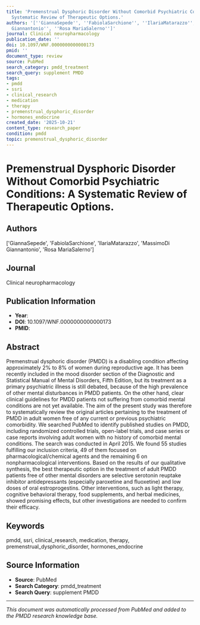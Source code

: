 ```yaml
---
title: 'Premenstrual Dysphoric Disorder Without Comorbid Psychiatric Conditions: A
  Systematic Review of Therapeutic Options.'
authors: '[''GiannaSepede'', ''FabiolaSarchione'', ''IlariaMatarazzo'', ''MassimoDi
  Giannantonio'', ''Rosa MariaSalerno'']'
journal: Clinical neuropharmacology
publication_date: ''
doi: 10.1097/WNF.0000000000000173
pmid: ''
document_type: review
source: PubMed
search_category: pmdd_treatment
search_query: supplement PMDD
tags:
- pmdd
- ssri
- clinical_research
- medication
- therapy
- premenstrual_dysphoric_disorder
- hormones_endocrine
created_date: '2025-10-21'
content_type: research_paper
condition: pmdd
topic: premenstrual_dysphoric_disorder
---
```


# Premenstrual Dysphoric Disorder Without Comorbid Psychiatric Conditions: A Systematic Review of Therapeutic Options.

## Authors
['GiannaSepede', 'FabiolaSarchione', 'IlariaMatarazzo', 'MassimoDi Giannantonio', 'Rosa MariaSalerno']

## Journal
Clinical neuropharmacology

## Publication Information
- **Year**: 
- **DOI**: 10.1097/WNF.0000000000000173
- **PMID**: 

## Abstract
Premenstrual dysphoric disorder (PMDD) is a disabling condition affecting approximately 2% to 8% of women during reproductive age. It has been recently included in the mood disorder section of the Diagnostic and Statistical Manual of Mental Disorders, Fifth Edition, but its treatment as a primary psychiatric illness is still debated, because of the high prevalence of other mental disturbances in PMDD patients. On the other hand, clear clinical guidelines for PMDD patients not suffering from comorbid mental conditions are not yet available. The aim of the present study was therefore to systematically review the original articles pertaining to the treatment of PMDD in adult women free of any current or previous psychiatric comorbidity. We searched PubMed to identify published studies on PMDD, including randomized controlled trials, open-label trials, and case series or case reports involving adult women with no history of comorbid mental conditions. The search was conducted in April 2015. We found 55 studies fulfilling our inclusion criteria, 49 of them focused on pharmacological/chemical agents and the remaining 6 on nonpharmacological interventions. Based on the results of our qualitative synthesis, the best therapeutic option in the treatment of adult PMDD patients free of other mental disorders are selective serotonin reuptake inhibitor antidepressants (especially paroxetine and fluoxetine) and low doses of oral estroprogestins. Other interventions, such as light therapy, cognitive behavioral therapy, food supplements, and herbal medicines, showed promising effects, but other investigations are needed to confirm their efficacy.

## Keywords
pmdd, ssri, clinical_research, medication, therapy, premenstrual_dysphoric_disorder, hormones_endocrine

## Source Information
- **Source**: PubMed
- **Search Category**: pmdd_treatment
- **Search Query**: supplement PMDD

---
*This document was automatically processed from PubMed and added to the PMDD research knowledge base.*
